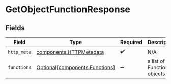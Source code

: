 # GetObjectFunctionResponse


## Fields

| Field                                                                  | Type                                                                   | Required                                                               | Description                                                            |
| ---------------------------------------------------------------------- | ---------------------------------------------------------------------- | ---------------------------------------------------------------------- | ---------------------------------------------------------------------- |
| `http_meta`                                                            | [components.HTTPMetadata](../../models/components/httpmetadata.md)     | :heavy_check_mark:                                                     | N/A                                                                    |
| `functions`                                                            | [Optional[components.Functions]](../../models/components/functions.md) | :heavy_minus_sign:                                                     | a list of Function objects                                             |